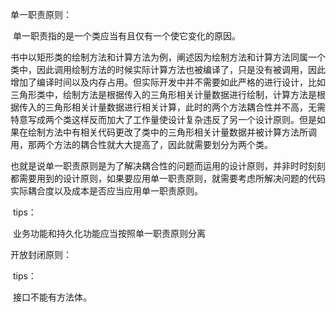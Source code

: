 单一职责原则：

​	单一职责指的是一个类应当有且仅有一个使它变化的原因。

​	书中以矩形类的绘制方法和计算方法为例，阐述因为绘制方法和计算方法同属一个类中，因此调用绘制方法的时候实际计算方法也被编译了，只是没有被调用，因此增加了编译时间以及内存占用。但实际开发中并不需要如此严格的进行设计，比如三角形类中，绘制方法是根据传入的三角形相关计量数据进行绘制，计算方法是根据传入的三角形相关计量数据进行相关计算，此时的两个方法耦合性并不高，无需特意写成两个类这样反而加大了工作量使设计复杂违反了另一个设计原则。但是如果在绘制方法中有相关代码更改了类中的三角形相关计量数据并被计算方法所调用，那两个方法的耦合性就大大提高了，因此就需要划分为两个类。

​	也就是说单一职责原则是为了解决耦合性的问题而运用的设计原则，并非时时刻刻都需要用到的设计原则，如果要应用单一职责原则，就需要考虑所解决问题的代码实际耦合度以及成本是否应当应用单一职责原则。

​	tips：

​	业务功能和持久化功能应当按照单一职责原则分离



开放封闭原则：

​	tips：

​	接口不能有方法体。

​	